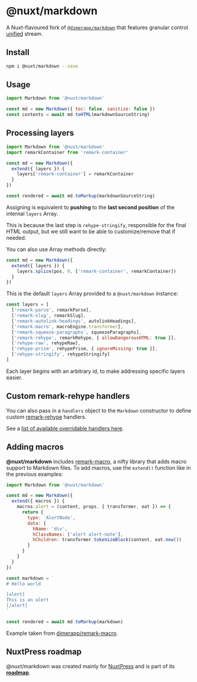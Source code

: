 # @nuxt/markdown

A Nuxt-flavoured fork of [`@dimerapp/markdown`](https://github.com/dimerapp/markdown) that features granular control [unified](https://github.com/unifiedjs/unified) stream.

## Install

```sh
npm i @nuxt/markdown --save
```

## Usage

```js
import Markdown from '@nuxt/markdown'

const md = new Markdown({ toc: false, sanitize: false })
const contents = await md.toHTML(markdownSourceString)
```

## Processing layers

```js
import Markdown from '@nuxt/markdown'
import remarkContainer from 'remark-container'

const md = new Markdown({
  extend({ layers }) {
    layers['remark-container'] = remarkContainer
  }
})

const rendered = await md.toMarkup(markdownSourceString)
```

Assigning is equivalent to **pushing** to the **last second position** of the internal `layers` Array. 

This is because the last step is `rehype-stringify`, responsible for the final HTML output, but we still want to be able to customize/remove that if needed.

You can also use Array methods directly:

```js
const md = new Markdown({
  extend({ layers }) {
    layers.splice(pos, 0, ['remark-container', remarkContainer])
  }
})
```

This is the default `layers` Array provided to a `@nuxt/markdown` instance:

```js
const layers = [
  ['remark-parse', remarkParse],
  ['remark-slug', remarkSlug],
  ['remark-autolink-headings', autolinkHeadings],
  ['remark-macro', macroEngine.transformer],
  ['remark-squeeze-paragraphs', squeezeParagraphs],
  ['remark-rehype', remarkRehype, { allowDangerousHTML: true }],
  ['rehype-raw', rehypeRaw],
  ['rehype-prism', rehypePrism, { ignoreMissing: true }],
  ['rehype-stringify', rehypeStringify]
]
```

Each layer begins with an arbitrary id, to make addressing specific layers easier.

## Custom remark-rehype handlers

You can also pass in a `handlers` object to the `Markdown` constructor to define custom [remark-rehype](https://github.com/remarkjs/remark-rehype) handlers.

See a [list of available overridable handlers here](https://github.com/nuxt/markdown/tree/develop/src/handlers).

## Adding macros

**@nuxt/markdown** includes [remark-macro](https://github.com/dimerapp/remark-macro), a nifty library that adds macro support to Markdown files. To add macros, use the `extend()` function like in the previous examples:

```js
import Markdown from '@nuxt/markdown'

const md = new Markdown({
  extend({ macros }) {
    macros.alert = (content, props, { transformer, eat }) => {
      return {
        type: 'AlertNode',
        data: {
          hName: 'div',
          hClassNames: ['alert alert-note'],
          hChildren: transformer.tokenizeBlock(content, eat.now())
        }
      } 
    }
  }
})

const markdown = `
# Hello world

[alert]
This is an alert
[/alert]
`

const rendered = await md.toMarkup(markdown)
```

Example taken from [dimerapp/remark-macro](https://github.com/dimerapp/remark-macro).

## NuxtPress roadmap

@nuxt/markdown was created mainly for [NuxtPress](https://nuxt.press) and is part of its **[roadmap](https://nuxt.press/en/roadmap/#roadmap)**.
